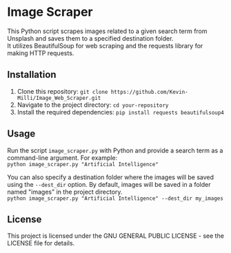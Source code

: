 # Image Scraper
This Python script scrapes images related to a given search term from Unsplash and saves them to a specified destination folder.<br> 
It utilizes BeautifulSoup for web scraping and the requests library for making HTTP requests.

## Installation
1. Clone this repository: `git clone https://github.com/Kevin-Milli/Image_Web_Scraper.git`
2. Navigate to the project directory: `cd your-repository`
3. Install the required dependencies: `pip install requests beautifulsoup4`

## Usage
Run the script `image_scraper.py` with Python and provide a search term as a command-line argument. For example:<br>
`python image_scraper.py "Artificial Intelligence"`

You can also specify a destination folder where the images will be saved using the `--dest_dir` option. By default, images will be saved in a folder named "images" in the project directory.<br>
`python image_scraper.py "Artificial Intelligence" --dest_dir my_images`

## License
This project is licensed under the GNU GENERAL PUBLIC LICENSE - see the LICENSE file for details.

